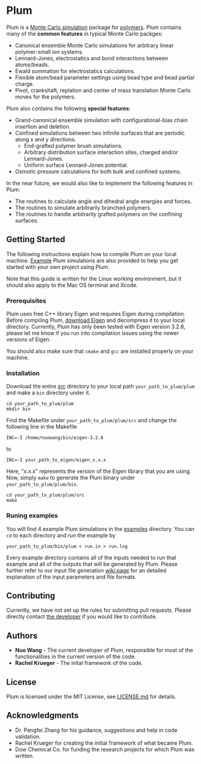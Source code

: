 # Plum

Plum is a [Monte Carlo simulation](https://en.wikipedia.org/wiki/Monte_Carlo_method) package for [polymers](https://en.wikipedia.org/wiki/Polymer). Plum contains many of the **common features** in typical Monte Carlo packges:
* Canonical ensemble Monte Carlo simulations for arbitrary linear polymer-small ion systems.
* Lennard-Jones, electrostatics and bond interactions between atoms/beads.
* Ewald summation for electrostatics calculations.
* Flexible atom/bead parameter settings using bead type and bead partial charge.
* Pivot, crankshaft, replation and center of mass translation Monte Carlo moves for the polymers.

Plum also contains the following **special features**:
* Grand-canonical ensemble simulation with configurational-bias chain insertion and deletion.
* Confined simulations between two infinite surfaces that are periodic along x and y directions.
  * End-grafted polymer brush simulations.
  * Arbitrary distribution surface interaction sites, charged and/or Lennard-Jones.
  * Uniform surface Lennard-Jones potential.
* Osmotic pressure calculations for both bulk and confined systems.

In the near future, we would also like to implement the following features in Plum:
* The routines to calculate angle and dihedral angle energies and forces.
* The routines to simulate arbitrarily branched polymers.
* The routines to handle arbitrarily grafted polymers on the confining surfaces.

## Getting Started

The following instructions explain how to compile Plum on your local machine. [Example](examples) Plum simulations are also provided to help you get started with your own project using Plum.

Note that this guide is written for the Linux working environment, but it should also apply to the Mac OS terminal and Xcode.

### Prerequisites

Plum uses free C++ library Eigen and requires Eigen during compilation. Before compiling Plum, [download Eigen](https://eigen.tuxfamily.org/) and decompress it to your local directory. Currently, Plum has only been tested with Eigen version 3.2.8, please let me know if you run into compilation issues using the newer versions of Eigen.

You should also make sure that `cmake` and `gcc` are installed properly on your machine.

### Installation

Download the entire [src](src) directory to your local path `your_path_to_plum/plum` and make a `bin` directory under it.

```
cd your_path_to_plum/plum
mkdir bin
```

Find the Makefile under `your_path_to_plum/plum/src` and change the following line in the Makefile
```
INC=-I /home/nuowang/bin/eigen-3.2.8
```

to

```
INC=-I your_path_to_eigen/eigen_x.x.x
```

Here, "x.x.x" represents the version of the Eigen library that you are using. Now, simply `make` to generate the Plum binary under `your_path_to_plum/plum/bin`.

```
cd your_path_to_plum/plum/src
make
```

### Runing examples

You will find 4 example Plum simulations in the [examples](examples) directory. You can `cd` to each directory and run the example by

```
your_path_to_plum/bin/plum < run.in > run.log 
```

Every example directory contains all of the inputs needed to run that example and all of the outputs that will be generated by Plum. Please further refer to our input file generation [wiki page](https://github.com/nuowang/Plum/wiki/Input-files) for an detailed explanation of the input parameters and file formats.

## Contributing

Currently, we have not set up the rules for submitting pull requests. Please directly contact [the developer](https://github.com/nuowang) if you would like to contribute.

## Authors

* **Nuo Wang** - The current developer of Plum, responsible for most of the functionalities in the current version of the code.
* **Rachel Krueger** - The inital framework of the code.

## License

Plum is licensed under the MIT License, see [LICENSE.md](LICENSE.md) for details.

## Acknowledgments

* Dr. Pengfei Zhang for his guidance, suggestions and help in code validation.
* Rachel Krueger for creating the initial framework of what became Plum.
* Dow Chemical Co. for funding the research projects for which Plum was written.
